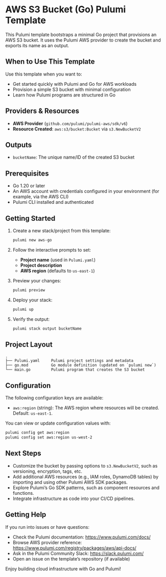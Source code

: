  # AWS S3 Bucket (Go) Pulumi Template

 This Pulumi template bootstraps a minimal Go project that provisions an AWS S3 bucket.
 It uses the Pulumi AWS provider to create the bucket and exports its name as an output.

 ## When to Use This Template

 Use this template when you want to:
 - Get started quickly with Pulumi and Go for AWS workloads
 - Provision a simple S3 bucket with minimal configuration
 - Learn how Pulumi programs are structured in Go

 ## Providers & Resources

- **AWS Provider** (`github.com/pulumi/pulumi-aws/sdk/v6`)
- **Resource Created**: `aws:s3/bucket:Bucket` via `s3.NewBucketV2`

 ## Outputs

- `bucketName`: The unique name/ID of the created S3 bucket

 ## Prerequisites

- Go 1.20 or later
- An AWS account with credentials configured in your environment (for example, via the AWS CLI)
- Pulumi CLI installed and authenticated

 ## Getting Started

 1. Create a new stack/project from this template:
    ```bash
    pulumi new aws-go
    ```

 2. Follow the interactive prompts to set:
    - **Project name** (used in `Pulumi.yaml`)
    - **Project description**
    - **AWS region** (defaults to `us-east-1`)

 3. Preview your changes:
    ```bash
    pulumi preview
    ```

 4. Deploy your stack:
    ```bash
    pulumi up
    ```

 5. Verify the output:
    ```bash
    pulumi stack output bucketName
    ```

 ## Project Layout

    .
    ├── Pulumi.yaml     Pulumi project settings and metadata
    ├── go.mod          Go module definition (updated on `pulumi new`)
    └── main.go         Pulumi program that creates the S3 bucket

 ## Configuration

 The following configuration keys are available:

 - `aws:region` (string): The AWS region where resources will be created. Default: `us-east-1`.

 You can view or update configuration values with:
```bash
pulumi config get aws:region
pulumi config set aws:region us-west-2
```

 ## Next Steps

 - Customize the bucket by passing options to `s3.NewBucketV2`, such as versioning, encryption, tags, etc.
 - Add additional AWS resources (e.g., IAM roles, DynamoDB tables) by importing and using other Pulumi AWS SDK packages.
 - Explore Pulumi’s Go SDK patterns, such as component resources and functions.
 - Integrate infrastructure as code into your CI/CD pipelines.

 ## Getting Help

 If you run into issues or have questions:
 - Check the Pulumi documentation: https://www.pulumi.com/docs/
 - Browse AWS provider reference: https://www.pulumi.com/registry/packages/aws/api-docs/
 - Ask in the Pulumi Community Slack: https://slack.pulumi.com/
 - Open an issue on the template’s repository (if available)

 Enjoy building cloud infrastructure with Go and Pulumi!